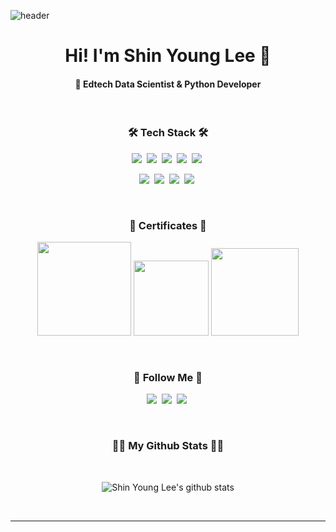 ![header](https://capsule-render.vercel.app/api?type=waving&color=0:a82da8,100:da8f00&height=200&section=header&text=Shin-Young-Lee&fontAlign=50&fontAlignY=40&fontSize=60&fontColor=ffffff)

<h1 align="center">Hi! I'm Shin Young Lee 👋</h1>
<h4 align="left">
<p align="center">🔸 Edtech Data Scientist & Python Developer</h4> 
</p>
<br/>


<h3 align="center">🛠 Tech Stack 🛠</h3>
<p align="center">
  <img src="https://img.shields.io/badge/Python-3766AB?style=flat-square&logo=Python&logoColor=white"/></a>&nbsp
  <img src="https://img.shields.io/badge/mysql-4479A1?style=flat-square&logo=mysql&logoColor=white"/></a>&nbsp
  <img src="https://img.shields.io/badge/Amazon_AWS-ff9900?style=flat-square&logo=amazonaws&logoColor=white"/></a>&nbsp
  <img src="https://img.shields.io/badge/Docker-2ca5e0?style=flat-square&logo=docker&logoColor=white"/></a>&nbsp
  <img src="https://img.shields.io/badge/kubernetes-326ce5?style=flat-square&logo=kubernetes&logoColor=white"/></a>&nbsp
</p>
<p align="center">
  <img src="https://img.shields.io/badge/fastapi-109989?style=flat-square&logo=FASTAPI&logoColor=white"/></a>&nbsp
  <img src="https://img.shields.io/badge/streamlit%20-%23FF0000.svg?style=flat-square&logo=streamlit&logoColor=white"/></a>&nbsp
  <img src="https://img.shields.io/badge/PostgreSQL-316192?style=flat-square&logo=postgresql&logoColor=white"/></a>&nbsp
  <img src="https://img.shields.io/badge/PyTorch-EE4C2C?style=flat-square&logo=pytorch&logoColor=white"/></a>&nbsp
</p>
<br/>

<h3 align="center">📜 Certificates 📜</h3>
<p align="center">
  <img src="https://github.com/user-attachments/assets/0642b94a-0f1a-4d2a-b9f1-f10367a64a5d" height="150"/>
  <img src="https://github.com/user-attachments/assets/98798762-ab94-4b8f-99a5-9ad00688caa9" height="120"/>
  <img src="https://github.com/user-attachments/assets/f56cd7f9-3035-428e-8cd7-04102d165e59" height="140"/>
</p>
<br/>

<h3 align="center">👋 Follow Me 👋</h3>
<p align="center">
  <a href="mailto:02.shin.00@gmail.com" target="_blank"><img src="https://img.shields.io/badge/Gmail-d14836?style=flat-square&logo=Gmail&logoColor=white&link=daekyeongp96@gmail.com"/></a>&nbsp
  <a href="https://www.linkedin.com/in/신영-이-0563072b7/" target="_blank" rel="noopener noreferrer"><img src="https://img.shields.io/badge/LinkedIn-0077B5?style=flat-square&logo=linkedin&logoColor=white"/></a>&nbsp
  <a href="https://velog.io/@sobit" target="_blank" rel="noopener noreferrer"><img src="https://img.shields.io/badge/TechBlog-04B431?style=flat-square&logo=BookStack&logoColor=white&link=https://velog.io/@sobit"/></a>&nbsp
</p>
<br/>

<h3 align="center">👨‍💻 My Github Stats 👨‍💻</h3>
<div align="center">
<br/>
  
![Shin Young Lee's github stats](https://github-readme-stats.vercel.app/api?username=2shin0&theme=gruvbox&show_icons=true)
<!--![Shin Young Lee's github stats](https://github-readme-stats.vercel.app/api/top-langs/?username=2shin0&show_icons=true&hide_border=true&theme=gruvbox)-->
</div>
<br/>

<hr>
